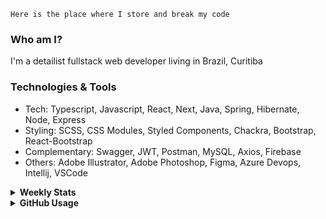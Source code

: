 ```
Here is the place where I store and break my code
```
### Who am I?
I'm a detailist fullstack web developer living in Brazil, Curitiba

### Technologies & Tools
- Tech: Typescript, Javascript, React, Next, Java, Spring, Hibernate, Node, Express
- Styling: SCSS, CSS Modules, Styled Components, Chackra, Bootstrap, React-Bootstrap
- Complementary: Swagger, JWT, Postman, MySQL, Axios, Firebase
- Others: Adobe Illustrator, Adobe Photoshop, Figma, Azure Devops, Intellij, VSCode

<details>
  <summary><b> Weekly Stats</b></summary>
<!--START_SECTION:waka-->

```txt
TypeScript   24 hrs 15 mins  █████████████████████▓░░░   86.39 %
JavaScript   1 hr 16 mins    █░░░░░░░░░░░░░░░░░░░░░░░░   04.57 %
CSS          1 hr 12 mins    █░░░░░░░░░░░░░░░░░░░░░░░░   04.32 %
JSON         1 hr 8 mins     █░░░░░░░░░░░░░░░░░░░░░░░░   04.05 %
Java         4 mins          ░░░░░░░░░░░░░░░░░░░░░░░░░   00.28 %
```

<!--END_SECTION:waka-->
</details>

<details>
  <summary><b> GitHub Usage</b></summary>
  
[![Top Langs](https://github-readme-stats.vercel.app/api/top-langs/?username=gxlpes&&langs_count=9&layout=compact)](https://github.com/anuraghazra/github-readme-stats)

</details>
